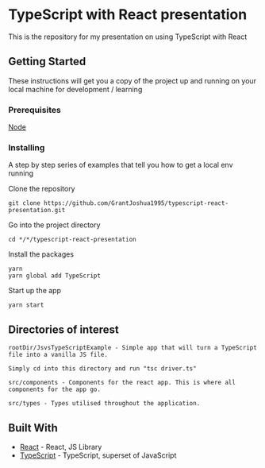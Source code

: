 # TypeScript with React presentation

This is the repository for my presentation on using TypeScript with React

## Getting Started

These instructions will get you a copy of the project up and running on your local machine for development / learning

### Prerequisites

[Node](https://nodejs.org/en/)

### Installing

A step by step series of examples that tell you how to get a local env running

Clone the repository

```
git clone https://github.com/GrantJoshua1995/typescript-react-presentation.git
```

Go into the project directory

```
cd */*/typescript-react-presentation
```

Install the packages

```
yarn
yarn global add TypeScript
```

Start up the app

```
yarn start
```

## Directories of interest

```
rootDir/JsvsTypeScriptExample - Simple app that will turn a TypeScript file into a vanilla JS file.

Simply cd into this directory and run "tsc driver.ts"
```

```
src/components - Components for the react app. This is where all components for the app go.
```

```
src/types - Types utilised throughout the application.
```

## Built With

- [React](https://reactjs.org/) - React, JS Library
- [TypeScript](https://www.typescriptlang.org/) - TypeScript, superset of JavaScript
